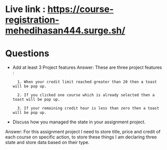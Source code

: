 
# Live link : https://course-registration-mehedihasan444.surge.sh/

# Questions
- Add at least 3 Project features
Answer: These are three project features :   

        1. When your credit limit reached greater than 20 then a toast will be pop up.  

        2. If you clicked one course which is already selected then a toast will be pop up.  

        3. If your remaining credit hour is less than zero then a toast will be pop up.  


- Discuss how you managed the state in your assignment project.  
  
Answer: For this assignment project I need to store title, price and credit of each course on specific action, to store these things I am declaring three state and store data based on their type.





